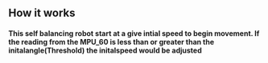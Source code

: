 ## How it works

#### This self balancing robot start at a give intial speed to begin movement. If the reading from the MPU_60 is less than or greater than the initalangle(Threshold) the initalspeed would be adjusted
